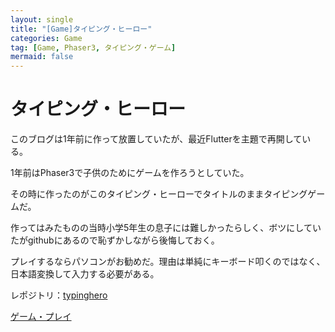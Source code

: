 ```yaml
---
layout: single
title: "[Game]タイピング・ヒーロー"
categories: Game
tag: [Game, Phaser3, タイピング・ゲーム]
mermaid: false
---
```


# タイピング・ヒーロー

このブログは1年前に作って放置していたが、最近Flutterを主題で再開している。

1年前はPhaser3で子供のためにゲームを作ろうとしていた。

その時に作ったのがこのタイピング・ヒーローでタイトルのままタイピングゲームだ。

作ってはみたものの当時小学5年生の息子には難しかったらしく、ボツにしていたがgithubにあるので恥ずかしながら後悔しておく。

プレイするならパソコンがお勧めだ。理由は単純にキーボード叩くのではなく、日本語変換して入力する必要がある。

レポジトリ：[typinghero](https://github.com/papanoyang/typinghero)

[ゲーム・プレイ](https://papanoyang.github.io/typinghero/)